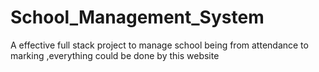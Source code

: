 # School_Management_System
 A effective full stack project to manage school being from attendance to marking ,everything could be done by this website
